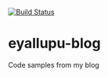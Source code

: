 [![Build Status](https://travis-ci.org/eyal-lupu/eyallupu-blog.svg?branch=master)](https://travis-ci.org/eyal-lupu/eyallupu-blog)
# eyallupu-blog
Code samples from my blog
